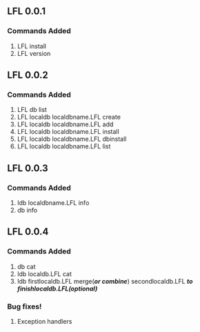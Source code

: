 ## LFL 0.0.1
### Commands Added
1. LFL install
2. LFL version

## LFL 0.0.2
### Commands Added
1. LFL db list
2. LFL localdb localdbname.LFL create
3. LFL localdb localdbname.LFL add
4. LFL localdb localdbname.LFL install
5. LFL localdb localdbname.LFL dbinstall
6. LFL localdb localdbname.LFL list

## LFL 0.0.3
### Commands Added
1. ldb localdbname.LFL info 
2. db info

## LFL 0.0.4
### Commands Added
  
1. db cat
2. ldb localdb.LFL cat
3. ldb firstlocaldb.LFL merge(***or combine***) secondlocaldb.LFL ***to finishlocaldb.LFL(optional)***

### Bug fixes! 

1. Exception handlers
